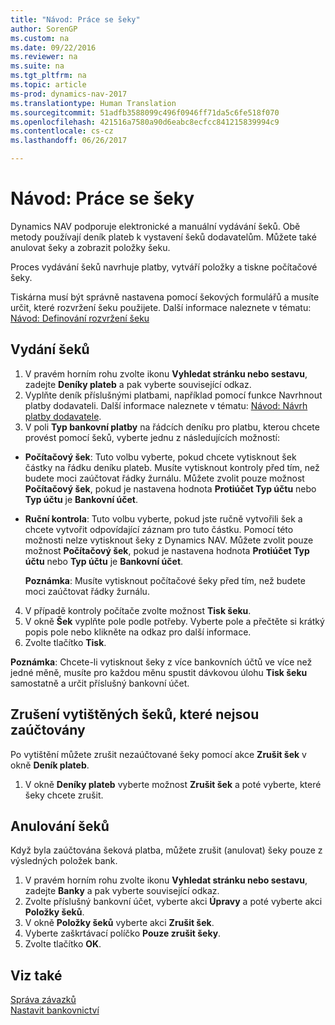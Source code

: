 ```yaml
---
title: "Návod: Práce se šeky"
author: SorenGP
ms.custom: na
ms.date: 09/22/2016
ms.reviewer: na
ms.suite: na
ms.tgt_pltfrm: na
ms.topic: article
ms-prod: dynamics-nav-2017
ms.translationtype: Human Translation
ms.sourcegitcommit: 51adfb3588099c496f0946ff71da5c6fe518f070
ms.openlocfilehash: 421516a7580a90d6eabc8ecfcc841215839994c9
ms.contentlocale: cs-cz
ms.lasthandoff: 06/26/2017

---
```


# <a name="how-to-work-with-checks"></a>Návod: Práce se šeky
Dynamics NAV podporuje elektronické a manuální vydávání šeků. Obě metody používají deník plateb k vystavení šeků dodavatelům. Můžete také anulovat šeky a zobrazit položky šeku.

Proces vydávání šeků navrhuje platby, vytváří položky a tiskne počítačové šeky.

Tiskárna musí být správně nastavena pomocí šekových formulářů a musíte určit, které rozvržení šeku použijete. Další informace naleznete v tématu: [Návod: Definování rozvržení šeku](finance-setup-how-define-check-layouts.md)

## <a name="to-issue-checks"></a>Vydání šeků
1. V pravém horním rohu zvolte ikonu **Vyhledat stránku nebo sestavu**, zadejte **Deníky plateb** a pak vyberte související odkaz.
2. Vyplňte deník příslušnými platbami, například pomocí funkce Navrhnout platby dodavateli. Další informace naleznete v tématu: [Návod: Návrh platby dodavatele](payables-how-suggest-vendor-payments.md).
3. V poli **Typ bankovní platby** na řádcích deníku pro platbu, kterou chcete provést pomocí šeků, vyberte jednu z následujících možností:

 - **Počítačový šek**: Tuto volbu vyberte, pokud chcete vytisknout šek částky na řádku deníku plateb. Musíte vytisknout kontroly před tím, než budete moci zaúčtovat řádky žurnálu. Můžete zvolit pouze možnost **Počítačový šek**, pokud je nastavena hodnota **Protiúčet Typ účtu** nebo **Typ účtu** je **Bankovní účet**.

 - **Ruční kontrola**: Tuto volbu vyberte, pokud jste ručně vytvořili šek a chcete vytvořit odpovídající záznam pro tuto částku. Pomocí této možnosti nelze vytisknout šeky z Dynamics NAV. Můžete zvolit pouze možnost **Počítačový šek**, pokud je nastavena hodnota **Protiúčet Typ účtu** nebo **Typ účtu** je **Bankovní účet**.

    **Poznámka**: Musíte vytisknout počítačové šeky před tím, než budete moci zaúčtovat řádky žurnálu.
4. V případě kontroly počítače zvolte možnost **Tisk šeku**.
5. V okně **Šek** vyplňte pole podle potřeby. Vyberte pole a přečtěte si krátký popis pole nebo klikněte na odkaz pro další informace.
6. Zvolte tlačítko **Tisk**.

**Poznámka**: Chcete-li vytisknout šeky z více bankovních účtů ve více než jedné měně, musíte pro každou měnu spustit dávkovou úlohu **Tisk šeku** samostatně a určit příslušný bankovní účet.

## <a name="to-cancel-printed-checks-that-are-not-posted"></a>Zrušení vytištěných šeků, které nejsou zaúčtovány
Po vytištění můžete zrušit nezaúčtované šeky pomocí akce **Zrušit šek** v okně **Deník plateb**.
1. V okně **Deníky plateb** vyberte možnost **Zrušit šek** a poté vyberte, které šeky chcete zrušit.

## <a name="to-void-checks"></a>Anulování šeků
Když byla zaúčtována šeková platba, můžete zrušit (anulovat) šeky pouze z výsledných položek bank.

1. V pravém horním rohu zvolte ikonu **Vyhledat stránku nebo sestavu**, zadejte **Banky** a pak vyberte související odkaz.
2. Zvolte příslušný bankovní účet, vyberte akci **Úpravy** a poté vyberte akci **Položky šeků**.
3. V okně **Položky šeků** vyberte akci **Zrušit šek**.
4. Vyberte zaškrtávací políčko **Pouze zrušit šeky**.
5. Zvolte tlačítko **OK**.

## <a name="see-also"></a>Viz také
[Správa závazků](payables-manage-payables.md)  
[Nastavit bankovnictví](bank-setup-banking.md)  

